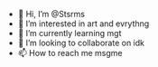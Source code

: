 - 👋 Hi, I’m @Stsrms
- 👀 I’m interested in art and evrythng
- 🌱 I’m currently learning mgt
- 💞️ I’m looking to collaborate on idk
- 📫 How to reach me msgme

<!---
Stsrms/Stsrms is a ✨ special ✨ repository because its `README.md` (this file) appears on your GitHub profile.
You can click the Preview link to take a look at your changes.
--->

